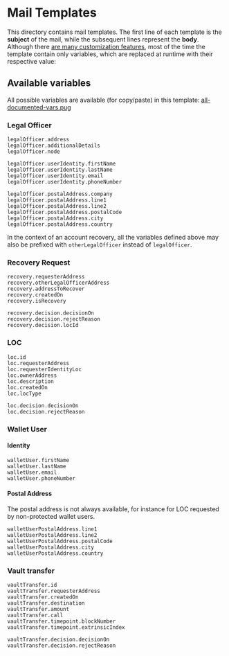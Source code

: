 # Mail Templates
This directory contains mail templates. The first line of each template is the **subject** of the mail, while the
subsequent lines represent the **body**.
Although there [are many customization features](https://pugjs.org/), most of the time the template
contain only variables, which are replaced at runtime with their respective value:

## Available variables

All possible variables are available (for copy/paste) in this template: [all-documented-vars.pug](all-documented-vars.pug)

### Legal Officer
    legalOfficer.address
    legalOfficer.additionalDetails
    legalOfficer.node

    legalOfficer.userIdentity.firstName
    legalOfficer.userIdentity.lastName
    legalOfficer.userIdentity.email
    legalOfficer.userIdentity.phoneNumber

    legalOfficer.postalAddress.company
    legalOfficer.postalAddress.line1
    legalOfficer.postalAddress.line2
    legalOfficer.postalAddress.postalCode
    legalOfficer.postalAddress.city
    legalOfficer.postalAddress.country

In the context of an account recovery, all the variables defined above may also be prefixed with
`otherLegalOfficer` instead of `legalOfficer`. 

### Recovery Request
    recovery.requesterAddress
    recovery.otherLegalOfficerAddress
    recovery.addressToRecover
    recovery.createdOn
    recovery.isRecovery

    recovery.decision.decisionOn
    recovery.decision.rejectReason
    recovery.decision.locId

### LOC
    loc.id
    loc.requesterAddress
    loc.requesterIdentityLoc
    loc.ownerAddress
    loc.description
    loc.createdOn
    loc.locType

    loc.decision.decisionOn
    loc.decision.rejectReason

### Wallet User
#### Identity
    walletUser.firstName
    walletUser.lastName
    walletUser.email
    walletUser.phoneNumber

#### Postal Address
The postal address is not always available, for instance for LOC requested by non-protected wallet users.

    walletUserPostalAddress.line1
    walletUserPostalAddress.line2
    walletUserPostalAddress.postalCode
    walletUserPostalAddress.city
    walletUserPostalAddress.country

### Vault transfer
    vaultTransfer.id
    vaultTransfer.requesterAddress
    vaultTransfer.createdOn
    vaultTransfer.destination
    vaultTransfer.amount
    vaultTransfer.call
    vaultTransfer.timepoint.blockNumber
    vaultTransfer.timepoint.extrinsicIndex

    vaultTransfer.decision.decisionOn
    vaultTransfer.decision.rejectReason
